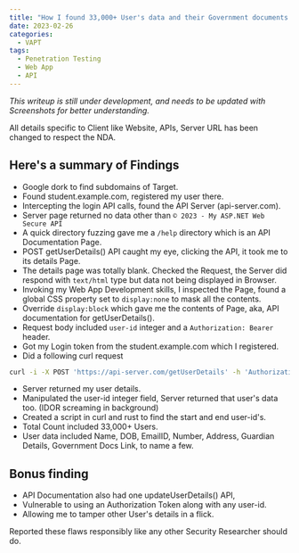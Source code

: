```yaml
---
title: "How I found 33,000+ User's data and their Government documents leaking."
date: 2023-02-26
categories:
  - VAPT
tags:
  - Penetration Testing
  - Web App 
  - API
---
```


_This writeup is still under development, and needs to be updated with Screenshots for better understanding._


All details specific to Client like Website, APIs, Server URL has been changed to respect the NDA.

## Here's a summary of Findings
- Google dork to find subdomains of Target.
- Found student.example.com, registered my user there.
- Intercepting the login API calls, found the API Server (api-server.com).
- Server page returned no data other than `© 2023 - My ASP.NET Web Secure API`
- A quick directory fuzzing gave me a `/help` directory which is an API Documentation Page.
- POST getUserDetails() API caught my eye, clicking the API, it took me to its details Page.
- The details page was totally blank. Checked the Request, the Server did respond with `text/html` type but data not being displayed in Browser.
- Invoking my Web App Development skills, I inspected the Page, found a global CSS property set to `display:none` to mask all the contents.
- Override `display:block` which gave me the contents of Page, aka, API documentation for getUserDetails().
- Request body included `user-id` integer and a `Authorization: Bearer` header.
- Got my Login token from the student.example.com which I registered.
- Did a following curl request
```bash
curl -i -X POST 'https://api-server.com/getUserDetails' -h 'Authorization: Bearer <Token>' -h 'Content-Type:application/json' -d '{"user-id":"<myuserid>"}'
```
- Server returned my user details.
- Manipulated the user-id integer field, Server returned that user's data too. (IDOR screaming in background)
- Created a script in curl and rust to find the start and end user-id's.
- Total Count included 33,000+ Users.
- User data included Name, DOB, EmailID, Number, Address, Guardian Details, Government Docs Link, to name a few.

## Bonus finding
- API Documentation also had one updateUserDetails() API,
- Vulnerable to using an Authorization Token along with any user-id.
- Allowing me to tamper other User's details in a flick.

Reported these flaws responsibly like any other Security Researcher should do.